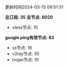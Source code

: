 更新时间2024-03-15 09:51:31

**总订阅: 35**
**总节点: 6020**
- vless节点: 10

**google ping有效节点: 83**
- ss节点: 18
- v2ray节点: 55
- trojan节点: 10

